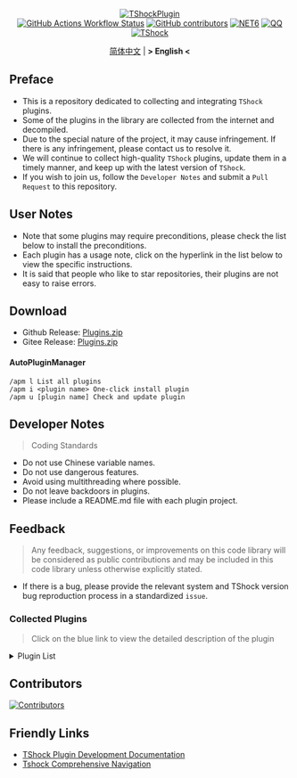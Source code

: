 <div align = "center">
  
[![TShockPlugin](https://socialify.git.ci/UnrealMultiple/TShockPlugin/image?description=1&descriptionEditable=A%20TShock%20Chinese%20Plugin%20Collection%20Repository&forks=1&issues=1&language=1&logo=https%3A%2F%2Fgithub.com%2FUnrealMultiple%2FTShockPlugin%2Fblob%2Fmaster%2Ficon.png%3Fraw%3Dtrue&name=1&pattern=Circuit%20Board&pulls=1&stargazers=1&theme=Auto)](https://github.com/UnrealMultiple/TShockPlugin)  
[![GitHub Actions Workflow Status](https://img.shields.io/github/actions/workflow/status/UnrealMultiple/TShockPlugin/.github%2Fworkflows%2Fbuild.yml)](https://github.com/UnrealMultiple/TShockPlugin/actions)
[![GitHub contributors](https://img.shields.io/github/contributors/UnrealMultiple/TShockPlugin?style=flat)](https://github.com/UnrealMultiple/TShockPlugin/graphs/contributors)
[![NET6](https://img.shields.io/badge/Core-%20.NET_6-blue)](https://dotnet.microsoft.com/zh-cn/)
[![QQ](https://img.shields.io/badge/QQ-EB1923?logo=tencent-qq&logoColor=white)](https://qm.qq.com/cgi-bin/qm/qr?k=54tOesIU5g13yVBNFIuMBQ6AzjgE6f0m&jump_from=webapi&authKey=6jzafzJEqQGzq7b2mAHBw+Ws5uOdl83iIu7CvFmrfm/Xxbo2kNHKSNXJvDGYxhSW)
[![TShock](https://img.shields.io/badge/TShock5.2.0-2B579A.svg?&logo=TShock&logoColor=white)](https://github.com/Pryaxis/TShock)

[简体中文](README.md) | **&gt; English &lt;**

</div>

## Preface
- This is a repository dedicated to collecting and integrating `TShock` plugins.
- Some of the plugins in the library are collected from the internet and decompiled.
- Due to the special nature of the project, it may cause infringement. If there is any infringement, please contact us to resolve it.
- We will continue to collect high-quality `TShock` plugins, update them in a timely manner, and keep up with the latest version of `TShock`.
- If you wish to join us, follow the `Developer Notes` and submit a `Pull Request` to this repository.


## User Notes

- Note that some plugins may require preconditions, please check the list below to install the preconditions.
- Each plugin has a usage note, click on the hyperlink in the list below to view the specific instructions.
- It is said that people who like to star repositories, their plugins are not easy to raise errors.

## Download

- Github Release: [Plugins.zip](https://github.com/UnrealMultiple/TShockPlugin/releases/download/V1.0.0.0/Plugins.zip)
- Gitee Release: [Plugins.zip](https://gitee.com/kksjsj/TShockPlugin/releases/download/V1.0.0.0/Plugins.zip)
#### AutoPluginManager
    /apm l List all plugins
    /apm i <plugin name> One-click install plugin
    /apm u [plugin name] Check and update plugin
## Developer Notes

> Coding Standards

- Do not use Chinese variable names.
- Do not use dangerous features.
- Avoid using multithreading where possible.
- Do not leave backdoors in plugins.
- Please include a README.md file with each plugin project.

## Feedback

> Any feedback, suggestions, or improvements on this code library will be considered as public contributions and may be included in this code library unless otherwise explicitly stated.

- If there is a bug, please provide the relevant system and TShock version bug reproduction process in a standardized `issue`.

### Collected Plugins

> Click on the blue link to view the detailed description of the plugin

<Details>
<Summary>Plugin List</Summary>

|                             Plugin Name                              | English Available | Plugin Description                                                                 |                                                                     Precondition                                                                      |
|:--------------------------------------------------------------------:|:-----------------:|------------------------------------------------------------------------------------|:-----------------------------------------------------------------------------------------------------------------------------------------------------:|
|       [AutoPluginManager](src/AutoPluginManager/README_EN.md)        |        Yes        | One-Click Automatic Plugin Update                                                  |                                                                          No                                                                           |
|         [Chireiden.TShock.Omni](https://github.com/sgkoishi/yaaiomni/blob/master/README.md)         |        Yes        | Yet another misc plugin for TShock - the core part                                 |                                                                        No                                                                         |
|      [Chireiden.TShock.Omni.Misc](https://github.com/sgkoishi/yaaiomni/blob/master/README.md)       |        Yes        | Yet another misc plugin for TShock - the miscellaneous part                        |                                                                        Chireiden.TShock.Omni                                                                         |
|              [ChattyBridge](src/ChattyBridge/README.md)              |                   | Used for cross-server chat.                                                        |                                                                          No                                                                           |
|              [EconomicsAPI](src/EconomicsAPI/README.md)              |                   | Economic plugin prerequisite                                                       |                                                                          No                                                                           |
|             [Economics.RPG](src/Economics.RPG/README.md)             |                   | RPG                                                                                |                                                      [EconomicsAPI](src/EconomicsAPI/README.md)                                                       |
|      [Economics.WeaponPlus](src/Economics.WeaponPlus/README.md)      |                   | Enhance weapons                                                                    |                                                      [EconomicsAPI](src/EconomicsAPI/README.md)                                                       |
|            [Economics.Deal](src/Economics.RPG/README.md)             |                   | Trading plugin                                                                     |                                                      [EconomicsAPI](src/EconomicsAPI/README.md)                                                       |
|            [Economics.Shop](src/Economics.Shop/README.md)            |                   | Store plugin                                                                       | [EconomicsAPI](src/EconomicsAPI/README.md)<br>[Economics.RPG](src/https://github.com/UnrealMultiple/TShockPlugin/blob/master/Economics.RPG/README.md) |
|           [Economics.Skill](src/Economics.Skill/README.md)           |                   | Skill plugin                                                                       | [EconomicsAPI](src/EconomicsAPI/README.md)<br>[Economics.RPG](src/https://github.com/UnrealMultiple/TShockPlugin/blob/master/Economics.RPG/README.md) |
|          [Economics.Regain](src/Economics.Regain/README.md)          |                   | Item recycling                                                                     |                                                      [EconomicsAPI](src/EconomicsAPI/README.md)                                                       |
|      [Economics.Projectile](src/Economics.Projectile/README.md)      |                   | Custom projectile                                                                  |                              [EconomicsAPI](src/EconomicsAPI/README.md)<br>[Economics.RPG](src/Economics.RPG/README.md)                               |
|             [Economics.NPC](src/Economics.NPC/README.md)             |                   | Custom monster loot                                                                |                                                      [EconomicsAPI](src/EconomicsAPI/README.md)                                                       |
|            [Economics.Task](src/Economics.Task/README.md)            |                   | Task plugin                                                                        | [EconomicsAPI](src/EconomicsAPI/README.md)<br>[Economics.RPG](src/https://github.com/UnrealMultiple/TShockPlugin/blob/master/Economics.RPG/README.md) |
|               [CreateSpawn](src/CreateSpawn/README.md)               |                   | Spawn point building generation                                                    |                                                                          No                                                                           |
|             [AutoBroadcast](src/AutoBroadcast/README.md)             |                   | Automatic broadcast                                                                |                                                                          No                                                                           |
|                [AutoTeam](src/AutoTeam/README_EN.md)                 |        Yes        | AutoTeam                                                                           |                                                                          No                                                                           |
|             [BridgeBuilder](src/BridgeBuilder/README.md)             |                   | Quick bridge laying                                                                |                                                                          No                                                                           |
|         [OnlineGiftPackage](src/OnlineGiftPackage/README.md)         |                   | Online gift pack                                                                   |                                                                          No                                                                           |
|              [LifemaxExtra](src/LifemaxExtra/README.md)              |                   | Eat more Life Fruits/Life Crystal                                                  |                                                                          No                                                                           |
|           [DisableMonsLoot](src/DisableMonsLoot/README.md)           |                   | Prohibit monster drop rewards                                                      |                                                                          No                                                                           |
|                 [PermaBuff](src/PermaBuff/README.md)                 |                   | Permanent Buff                                                                     |                                                                          No                                                                           |
|              [ShortCommand](src/ShortCommand/README.md)              |                   | Short Command                                                                      |                                                                          No                                                                           |
|               [ProgressBag](src/ProgressBag/README.md)               |                   | Progress gift pack                                                                 |                                                                          No                                                                           |
|             [CriticalHit](src/CriticalHit/README_EN.md)              |        Yes        | Hit prompt                                                                         |                                                                          No                                                                           |
|                    [Back](src/Back/README_EN.md)                     |        Yes        | Return to the point of death                                                       |                                                                          No                                                                           |
|                    [BanNpc](src/BanNpc/README.md)                    |                   | Prevent monster generation                                                         |                                                                          No                                                                           |
|                [MapTeleport](src/MapTp/README_EN.md)                 |        Yes        | Double-click the map to teleport.                                                  |                                                                          No                                                                           |
|             [RandReSpawn](src/RandRespawn/README_EN.md)              |        Yes        | Random spawn point                                                                 |                                                                          No                                                                           |
|                     [CGive](src/CGive/README.md)                     |                   | Offline commands                                                                   |                                                                          No                                                                           |
|               [RainbowChat](src/RainbowChat/README.md)               |                   | Random chat color                                                                  |                                                                          No                                                                           |
|           [NormalDropsBags](src/NormalDropsBags/README.md)           |                   | Drop Treasure Bags at normal difficulty.                                           |                                                                          No                                                                           |
| [DisableSurfaceProjectiles](src/DisableSurfaceProjectiles/README.md) |                   | Prohibit surface projectiles                                                       |                                                                          No                                                                           |
|            [RecipesBrowser](src/RecipesBrowser/README.md)            |                   | Crafting Table                                                                     |                                                                          No                                                                           |
|             [DisableGodMod](src/DisableGodMod/README.md)             |                   | Prevent player from being invincible                                               |                                                                          No                                                                           |
|            [TownNPCHomes](src/TownNPCHomes/README_EN.md)             |        Yes        | NPC quick home                                                                     |                                                                          No                                                                           |
|                [RegionView](src/RegionView/README.md)                |                   | Display area boundaries                                                            |                                                                          No                                                                           |
|                   [Noagent](src/Noagent/README.md)                   |                   | Prohibit proxy IP from entering                                                    |                                                                          No                                                                           |
|            [SwitchCommands](src/SwitchCommands/README.md)            |                   | Execute commands in region                                                         |                                                                          No                                                                           |
|               [GolfRewards](src/GolfRewards/README.md)               |                   | Golf Rewards                                                                       |                                                                          No                                                                           |
|                  [DataSync](src/DataSync/README.md)                  |                   | Progress synchronization                                                           |                                                                          No                                                                           |
|          [ProgressRestrict](src/ProgressRestrict/README.md)          |                   | Super progress detection                                                           |                                                          [DataSync](src/DataSync/README.md)                                                           |
|               [PacketsStop](src/PacketsStop/README.md)               |                   | Packet interception                                                                |                                                                          No                                                                           |
|                 [DeathDrop](src/DeathDrop/README.md)                 |                   | Random and custom loot for monster death                                           |                                                                          No                                                                           |
|              [DTEntryBlock](src/DTEntryBlock/README.md)              |                   | Prevent entry into dungeons or temples                                             |                                                                          No                                                                           |
|             [PerPlayerLoot](src/PerPlayerLoot/README.md)             |                   | Separate chest for player loot                                                     |                                                                          No                                                                           |
|                     [PvPer](src/PvPer/README.md)                     |                   | Duel system                                                                        |                                                                          No                                                                           |
|            [DumpTerrariaID](src/DumpTerrariaID/README.md)            |                   | Query Terraria ID                                                                  |                                                                          No                                                                           |
|           [DamageStatistic](src/DamageStatistic/README.md)           |                   | Damage statistics                                                                  |                                                                          No                                                                           |
|        [AdditionalPylons](src/AdditionalPylons/README_EN.md)         |        Yes        | Allow players placing more Pylons                                                  |                                                                          No                                                                           |
|                   [History](src/History/README.md)                   |                   | History grid record                                                                |                                                                          No                                                                           |
|             [Invincibility](src/Invincibility/README.md)             |                   | Time-limited invincibility                                                         |                                                                          No                                                                           |
|                    [Ezperm](src/Ezperm/README.md)                    |                   | Batch change permissions                                                           |                                                                          No                                                                           |
|               [AutoClear](src/Autoclear/README_EN.md)                |        Yes        | Intelligent automatic cleaning                                                     |                                                                          No                                                                           |
|            [EssentialsPlus](src/EssentialsPlus/README.md)            |                   | More management commands                                                           |                                                                          No                                                                           |
|                [ShowArmors](src/ShowArmors/README.md)                |                   | Display equipment bar                                                              |                                                                          No                                                                           |
|               [VeinMiner](src/VeinMiner/README_EN.md)                |        Yes        | Chain mining                                                                       |                                                                          No                                                                           |
|        [PersonalPermission](src/PersonalPermission/README.md)        |                   | Set permissions individually for players                                           |                                                                          No                                                                           |
|             [ItemPreserver](src/ItemPreserver/README.md)             |                   | Specified items do not consume                                                     |                                                                          No                                                                           |
|        [SimultaneousUseFix](src/SimultaneousUseFix/README.md)        |                   | Solve problems like stuck double hammer and star spin machine gun                  |                                      [Chireiden.TShock.Omni](src/https://github.com/sgkoishi/yaaiomni/releases)                                       |
|                [Challenger](src/Challenger/README.md)                |        Yes        | Challenger mode                                                                    |                                                                          No                                                                           |
|              [MiniGamesAPI](src/MiniGamesAPI/README.md)              |                   | Bean paste mini game API                                                           |                                                                          No                                                                           |
|               [BuildMaster](src/BuildMaster/README.md)               |                   | Red Bean Mini Game·Master Builder Mode                                             |                                                      [MiniGamesAPI](src/MiniGamesAPI/README.md)                                                       |
|             [journeyUnlock](src/JourneyUnlock/README.md)             |                   | Unlock Journey Items                                                               |                                                                          No                                                                           |
|               [ListPlugins](src/ListPlugins/README.md)               |                   | List Installed Plugins                                                             |                                                                          No                                                                           |
|                 [BagPing](src/BagPing/README_EN.md)                  |        Yes        | Mark Treasure Bag on Map                                                           |                                                                          No                                                                           |
|               [ServerTools](src/ServerTools/README.md)               |                   | Server Management Tools                                                            |                                                                          No                                                                           |
|                  [Platform](src/Platform/README.md)                  |                   | Determine Player Device                                                            |                                                                          No                                                                           |
|                    [CaiLib](src/CaiLib/README.md)                    |                   | Cai’s Preload Library                                                              |                                                                          No                                                                           |
|               [GenerateMap](src/GenerateMap/README.md)               |                   | Generate Map Image                                                                 |                                                            [CaiLib](src/CaiLib/README.md)                                                             |
|             [RestInventory](src/RestInventory/README.md)             |                   | Provide REST Query Backpack Interface                                              |                                                                          No                                                                           |
|        [WikiLangPackLoader](src/WikiLangPackLoader/README.md)        |                   | Load Chinese Wiki Language Pack for Server                                         |                                                                          No                                                                           |
|                [HelpPlus](src/HelpPlus/README_EN.md)                 |        Yes        | Fix and Enhance Help Command                                                       |                                                                          No                                                                           |
|                    [CaiBot](src/CaiBot/README.md)                    |                   | CaiBot(QQ) Adapter Plugin                                                          |                                                                 Built-in Precondition                                                                 |
|               [HouseRegion](src/HouseRegion/README.md)               |                   | Land Claiming Plugin                                                               |                                                                          No                                                                           |
|                [SignInSign](src/SignInSign/README.md)                |                   | Signboard Login Plugin                                                             |                                                                          No                                                                           |
|        [WeaponPlusCostCoin](src/WeaponPlusCostCoin/README.md)        |                   | Weapon Enhancement Coin Version                                                    |                                                                          No                                                                           |
|                   [Respawn](src/Respawn/README.md)                   |                   | Respawn at the Deadth Place                                                        |                                                                          No                                                                           |
|               [EndureBoost](src/EndureBoost/README.md)               |                   | Long Duration Buff After Certain Amount of Items                                   |                                                                          No                                                                           |
|       [AnnouncementBoxPlus](src/AnnouncementBoxPlus/README.md)       |                   | Enhance Broadcast Box Functionality                                                |                                                                          No                                                                           |
|                [ConsoleSql](src/ConsoleSql/README.md)                |                   | Allow You to Execute SQL Statements in the Console                                 |                                                                          No                                                                           |
|          [ProgressControl](src/ProgressControls/README.md)           |                   | Planbook (Automate Server Control)                                                 |                                                                          No                                                                           |
|                  [RealTime](src/RealTime/README.md)                  |                   | Synchronize Server Time with Real Time                                             |                                                                          No                                                                           |
|                 [GoodNight](src/GoodNight/README.md)                 |                   | Curfew                                                                             |                                                                          No                                                                           |
|               [Musicplayer](src/MusicPlayer/README.md)               |                   | Simple Music Player                                                                |                                                                          No                                                                           |
|             [TimerKeeper](src/TimerKeeper/README_EN.md)              |        Yes        | Save Timer State                                                                   |                                                                          No                                                                           |
|                 [Chameleon](src/Chameleon/README.md)                 |                   | Login Before Entering the Server                                                   |                                                                          No                                                                           |
|                  [SpclPerm](src/SpclPerm/README.md)                  |                   | Server Owner Privileges                                                            |                                                                          No                                                                           |
|              [MonsterRegen](src/MonsterRegen/README.md)              |                   | Monster Progress Regeneration                                                      |                                                                          No                                                                           |
|            [HardPlayerDrop](src/HardPlayerDrop/README.md)            |                   | Hardcore Death Drops Life Crystals                                                 |                                                                          No                                                                           |
|              [ReFishTask](src/ReFishTask/README_EN.md)               |        Yes        | Automatically Refresh Fisherman Tasks                                              |                                                                          No                                                                           |
|                 [Sandstorm](src/Sandstorm/README.md)                 |                   | Toggle Sandstorm                                                                   |                                                                          No                                                                           |
|           [RandomBroadcast](src/RandomBroadcast/README.md)           |                   | Random Broadcast                                                                   |                                                                          No                                                                           |
|                    [BedSet](src/BedSet/README.md)                    |                   | Set and Record Respawn Point                                                       |                                                                          No                                                                           |
|              [ConvertWorld](src/ConvertWorld/README.md)              |                   | Defeat Monsters to Convert World Items                                             |                                                                          No                                                                           |
|            [AutoStoreItems](src/AutoStoreItems/README.md)            |        Yes        | Auto Save Item                                                                     |                                                                          No                                                                           |
|          [ZHIPlayerManager](src/ZHIPlayerManager/README.md)          |                   | zZhi's Player Management Plugin                                                    |                                                                          No                                                                           |
|                [SpawnInfra](src/SpawnInfra/README.md)                |                   | Generate Basic Infrastructure                                                      |                                                                          No                                                                           |
|                  [CNPCShop](src/CNPCShop/README.md)                  |                   | Custom NPC Shop                                                                    |                                                                          No                                                                           |
|           [SessionSentinel](src/SessionSentinel/README.md)           |                   | Handle Players Not Sending Data Packets for a Long Time                            |                                                                          No                                                                           |
|         [TeleportRequest](src/TeleportRequest/README_EN.md)          |        Yes        | Teleport Request                                                                   |                                                                          No                                                                           |
|            [CaiRewardChest](src/CaiRewardChest/README.md)            |                   | Convert Naturally Generated Chests into Reward Chests that Everyone Can Claim Once |                                                                          No                                                                           |
|       [ProxyProtocolSocket](src/ProxyProtocolSocket/README.md)       |                   | Accept proxy protocol connections                                                  |                                                                          No                                                                           |
|           [UnseenInventory](src/UnseenInventory/README.md)           |                   | Allows the server to generate items that are normally 'unobtainable'.              |                                                                          No                                                                           |
|              [ChestRestore](src/ChestRestore/README.md)              |                   | Infinite chest items                                                               |                                                                          No                                                                           |
|         [BetterWhitelist](src/BetterWhitelist/README_EN.md)          |        Yes        | Player whitelist plugin                                                            |                                                                          No                                                                           |
|         [FishShop](https://github.com/UnrealMultiple/TShockFishShop/blob/master/README.md)          |        No         | Fish Shop                                                                          | No                                                                                 |
|    [PlayerManager](https://github.com/UnrealMultiple/TShockPlayerManager/blob/master/README.md)     |        No         | Hufang's Plyaer Manager                                                            | No                                                                                 |
| [WorldModify](https://github.com/UnrealMultiple/TShockWorldModify/blob/master/README.md)|        No         | World Modify                                                                       | No                                                                                 |
|                     [StatusTextManager](src/StatusTextManager/README.md)                     |                   |         PC Status Text Management Plugin          |                                                                           No                                                                           |
|                     [Don't Fuck](src/DonotFuck/README.md)                                    |                   |          Don't Fuck          |                                                                           No                                                                           |
</Details>

## Contributors

[![Contributors](https://stats.deeptrain.net/contributor/UnrealMultiple/TShockPlugin)](https://github.com/UnrealMultiple/TShockPlugin/graphs/contributors)

## Friendly Links

- [TShock Plugin Development Documentation](https://github.com/ACaiCat/TShockPluginDocument)
- [Tshock Comprehensive Navigation](https://github.com/UnrealMultiple/Tshock-nav)
